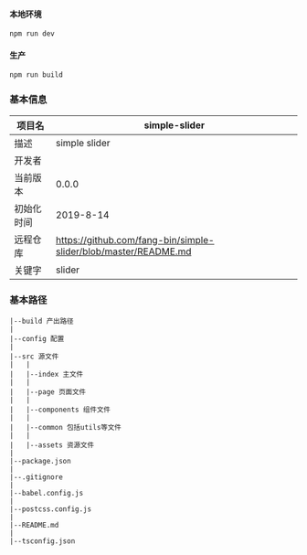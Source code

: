 #### 本地环境

`npm run dev`

#### 生产

`npm run build`

### 基本信息

| 项目名 | simple-slider |
| --- | --- |
| 描述 | simple slider |
| 开发者 |  |
| 当前版本 | 0.0.0 |
| 初始化时间 | 2019-8-14 |
| 远程仓库 | https://github.com/fang-bin/simple-slider/blob/master/README.md |
| 关键字 | slider


### 基本路径

```
|--build 产出路径
|
|--config 配置
|
|--src 源文件
|   |
|   |--index 主文件
|   |
|   |--page 页面文件
|   |
|   |--components 组件文件
|   |
|   |--common 包括utils等文件
|   |
|   |--assets 资源文件
|
|--package.json
|
|--.gitignore
|
|--babel.config.js
|
|--postcss.config.js
|
|--README.md
|
|--tsconfig.json
```